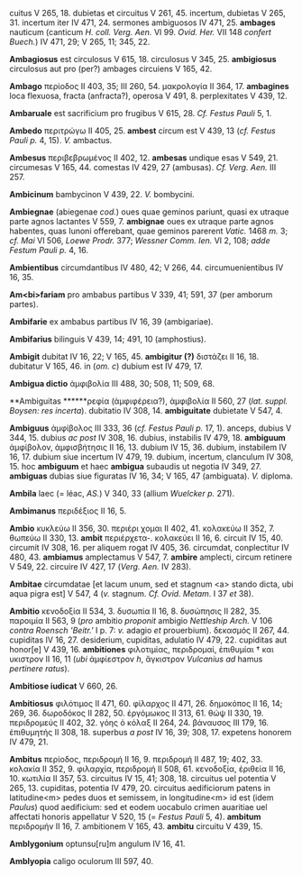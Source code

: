 cuitus V 265, 18. dubietas et circuitus V 261, 45. incertum, dubietas V
265, 31. incertum iter IV 471, 24. sermones ambiguosos IV 471, 25.
**ambages** nauticum (canticum *H. coll. Verg. Aen.* VI 99. *Ovid. Her.*
VII 148 *confert Buech.*) IV 471, 29; V 265, 11; 345, 22.

**Ambagiosus** est circulosus V 615, 18. circulosus V 345, 25.
**ambigiosus** circulosus aut pro (per?) ambages circuiens V 165, 42.

**Ambago** περίοδος II 403, 35; III 260, 54. μακρολογία II 364, 17.
**ambagines** loca flexuosa, fracta (anfracta?), operosa V 491, 8.
perplexitates V 439, 12.

**Ambaruale** est sacrificium pro frugibus V 615, 28. *Cf. Festus Pauli*
5, 1.

**Ambedo** περιτρώγω II 405, 25. **ambest** circum est V 439, 13 (*cf.*
*Festus Pauli p.* 4, 15). *V.* ambactus.

**Ambesus** περιβεβρωμένος II 402, 12. **ambesas** undique esas V 549,
21. circumesas V 165, 44. comestas IV 429, 27 (ambusas). *Cf. Verg.
Aen.* III 257.

**Ambicinum** bambycinon V 439, 22. *V.* bombycini.

**Ambiegnae** (abiegenae *cod.*) oues quae geminos pariunt, quasi ex
utraque parte agnos lactantes V 559, 7. **ambignae** oues ex utraque
parte agnos habentes, quas Iunoni offerebant, quae geminos parerent
*Vatic.* 1468 *m.* 3; *cf. Mai* VI 506, *Loewe Prodr.* 377; *Wessner
Comm. Ien.* VI 2, 108; *adde Festum Pauli p.* 4, 16.

**Ambientibus** circumdantibus IV 480, 42; V 266, 44. circumuenientibus
IV 16, 35.

**Am\<bi\>fariam** pro ambabus partibus V 339, 41; 591, 37 (per amborum
partes).

**Ambifarie** ex ambabus partibus IV 16, 39 (ambigariae).

**Ambifarius** bilinguis V 439, 14; 491, 10 (amphostius).

**Ambigit** dubitat IV 16, 22; V 165, 45. **ambigitur (?)** διστάζει
II 16, 18. dubitatur V 165, 46. in (*om. c*) dubium est IV 479, 17.

**Ambigua dictio** ἀμφιβολία III 488, 30; 508, 11; 509, 68.

**Ambiguitas \*\*\*\***ρεφία (ἀμφιφέρεια?), ἀμφιβολία II 560, 27 (*lat.
suppl. Boysen: res incerta*). dubitatio IV 308, 14. **ambiguitate**
dubietate V 547, 4.

**Ambiguus** ἀμφίβολος III 333, 36 (*cf. Festus Pauli p.* 17, 1).
anceps, dubius V 344, 15. dubius *ac post* IV 308, 16. dubius,
instabilis IV 479, 18. **ambiguum** ἀμφίβολον, ἀμφισβήτησις II 16, 13.
dubium IV 15, 36. dubium, instabilem IV 16, 17. dubium siue incertum IV
479, 19. dubium, incertum, clanculum IV 308, 15. hoc **ambiguum** et
haec **ambigua** subaudis ut negotia IV 349, 27. **ambiguas** dubias
siue figuratas IV 16, 34; V 165, 47 (ambiguata). *V.* diploma.

**Ambila** laec (= léac, *AS.*) V 340, 33 (allium *Wuelcker p.* 271).

**Ambimanus** περιδέξιος II 16, 5.

**Ambio** κυκλεύω II 356, 30. περιέρι χομαι II 402, 41. κολακεύω II 352,
7. θωπεύω II 330, 13. **ambit** περιέρχετα-. κολακεύει II 16, 6. circuit
IV 15, 40. circumit IV 308, 16. per aliquem rogat IV 405, 36. circumdat,
conplectitur IV 480, 43. **ambiamus** amplectamus V 547, 7. **ambire**
amplecti, circum retinere V 549, 22. circuire IV 427, 17 (*Verg. Aen.*
IV 283).

**Ambitae** circumdatae [et lacum unum, sed et stagnum \<a\> stando
dicta, ubi aqua pigra est] V 547, 4 (*v.* stagnum. *Cf. Ovid. Metam.* I
37 *et* 38).

**Ambitio** κενοδοξία II 534, 3. δυσωπία II 16, 8. δυσώπησις II 282, 35.
παροιμία II 563, 9 (*pro* ambitio *proponit* ambigio *Nettleship Arch.*
V 106 *contra Roensch 'Beitr.'* I p. 7: *v.* adagio *et* prouerbium).
δεκασμός II 267, 44. cupiditas IV 16, 27. desiderium, cupiditas,
adulatio IV 479, 22. cupiditas aut honor[e] V 439, 16. **ambitiones**
φιλοτιμίας, περιδρομαί, ἐπιθυμίαι † και υκιστρον II 16, 11 (*ubi*
ἀμφίεστρον *h*, ἄγκιστρον *Vulcanius ad* hamus *pertinere ratus*).

**Ambitiose iudicat** V 660, 26.

**Ambitiosus** φιλότιμος II 471, 60. φίλαρχος II 471, 26. δημοκόπος II
16, 14; 269, 36. δωροδόκος II 282, 50. ἐργόμωκος II 313, 61. θώψ II 330,
19. περιδρομεύς II 402, 32. γόης ὁ κόλαξ II 264, 24. βάναυσος III 179,
16. ἐπιθυμητής II 308, 18. superbus *a post* IV 16, 39; 308, 17.
expetens honorem IV 479, 21.

**Ambitus** περίοδος, περιδρομή II 16, 9. περιδρομή II 487, 19; 402, 33.
κολακία II 352, 9. φιλαρχία, περιδρομή II 508, 61. κενοδοξία, ἐριθεία II
16, 10. κωτιλία II 357, 53. circuitus IV 15, 41; 308, 18. circuitus uel
potentia V 265, 13. cupiditas, potentia IV 479, 20. circuitus
aedificiorum patens in latitudine\<m\> pedes duos et semissem, in
longitudine\<m\> id est (idem *Paulus*) quod aedificium: sed et eodem
uocabulo crimen auaritiae uel affectati honoris appellatur V 520, 15 (=
*Festus Pauli* 5, 4). **ambitum** περιδρομήν II 16, 7. ambitionem V 165,
43. **ambitu** circuitu V 439, 15.

**Amblygonium** optunsu[ru]m angulum IV 16, 41.

**Amblyopia** caligo oculorum III 597, 40.
